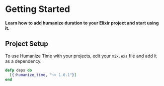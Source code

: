 # Getting Started

**Learn how to add humanize duration to your Elixir project and start using it.**

## Project Setup

To use Humanize Time with your projects, edit your `mix.exs` file and add it as a dependency.

```elixir
defp deps do
  [{:humanize_time, "~> 1.0.1"}]
end
```
